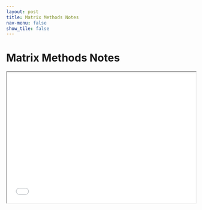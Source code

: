 ```yaml
---
layout: post
title: Matrix Methods Notes
nav-menu: false
show_tile: false
---
```



# Matrix Methods Notes

<iframe src="/college/notes/MatrixMethods/MatrixMethodsNotes.pdf"
        style="width: 100%; height: 25em;">
</iframe>
